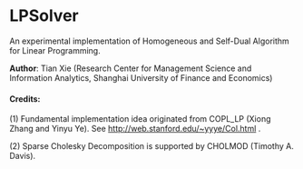 # LPSolver
An experimental implementation of Homogeneous and Self-Dual Algorithm for Linear Programming. 

**Author**: Tian Xie (Research Center for Management Science and Information Analytics, Shanghai University of Finance and Economics)

#### Credits: ####

(1) Fundamental implementation idea originated from COPL_LP (Xiong Zhang and Yinyu Ye). See http://web.stanford.edu/~yyye/Col.html .

(2) Sparse Cholesky Decomposition is supported by CHOLMOD (Timothy A. Davis). 
